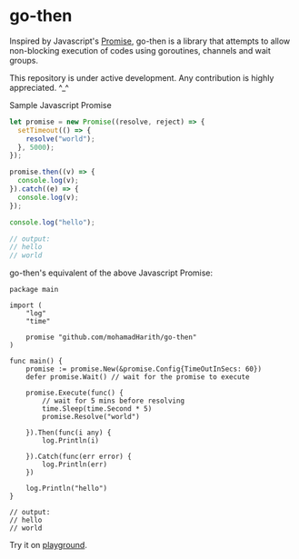 # go-then

Inspired by Javascript's [Promise](https://developer.mozilla.org/en-US/docs/Web/JavaScript/Reference/Global_Objects/Promise), go-then is a library that attempts to allow non-blocking execution of codes using goroutines, channels and wait groups.

This repository is under active development. Any contribution is highly appreciated. ^_^

Sample Javascript Promise

```javascript
let promise = new Promise((resolve, reject) => {
  setTimeout(() => {
    resolve("world");
  }, 5000);
});

promise.then((v) => {
  console.log(v);
}).catch((e) => {
  console.log(v);
});

console.log("hello");

// output:
// hello
// world
```

go-then's equivalent of the above Javascript Promise:

```golang
package main

import (
	"log"
	"time"

	promise "github.com/mohamadHarith/go-then"
)

func main() {
	promise := promise.New(&promise.Config{TimeOutInSecs: 60})
	defer promise.Wait() // wait for the promise to execute

	promise.Execute(func() {
		// wait for 5 mins before resolving
		time.Sleep(time.Second * 5)
		promise.Resolve("world")

	}).Then(func(i any) {
		log.Println(i)

	}).Catch(func(err error) {
		log.Println(err)
	})

	log.Println("hello")
}

// output:
// hello
// world
```

Try it on [playground](https://go.dev/play/p/GevioARAp-S).
